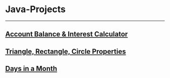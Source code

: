 # Java-Projects

-----------------------------------------------------------------------------------------------------------------------------------------
[Account Balance & Interest Calculator](Balance-Interest-Calculator/InterestCalculator.java)
-----------------------------------------------------------------------------------------------------------------------------------------
[Triangle, Rectangle, Circle Properties](Shape-Properties/Shapes.java)
-----------------------------------------------------------------------------------------------------------------------------------------
[Days in a Month](Days-in-a-Month/DaysInAMonth.java)
-----------------------------------------------------------------------------------------------------------------------------------------

